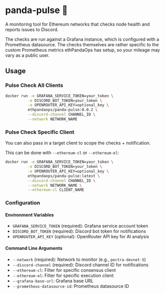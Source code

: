 # panda-pulse 🐼

A monitoring tool for Ethereum networks that checks node health and reports issues to Discord.

The checks are run against a Grafana instance, which is configured with a Prometheus datasource. The checks themselves are rather specific to the custom Prometheus metrics ethPandaOps has setup, so your mileage may vary as a public user.

## Usage

### Pulse Check All Clients

```bash
docker run -e GRAFANA_SERVICE_TOKEN=your_token \
          -e DISCORD_BOT_TOKEN=your_token \
          -e OPENROUTER_API_KEY=optional_key \
          ethpandaops/panda-pulse:0.0.2 \
          --discord-channel CHANNEL_ID \
          --network NETWORK_NAME
```

### Pulse Check Specific Client

You can also pass in a target client to scope the checks + notification. 

This can be done with `--ethereum-cl` or `--ethereum-el`:

```bash
docker run -e GRAFANA_SERVICE_TOKEN=your_token \
          -e DISCORD_BOT_TOKEN=your_token \
          -e OPENROUTER_API_KEY=optional_key \
          ethpandaops/panda-pulse:latest \
          --discord-channel CHANNEL_ID \
          --network NETWORK_NAME \
          --ethereum-cl CLIENT_NAME
```

### Configuration

#### Environment Variables

- `GRAFANA_SERVICE_TOKEN` (required): Grafana service account token
- `DISCORD_BOT_TOKEN` (required): Discord bot token for notifications
- `OPENROUTER_API_KEY` (optional): OpenRouter API key for AI analysis

#### Command Line Arguments

- `--network` (required): Network to monitor (e.g., `pectra-devnet-5`)
- `--discord-channel` (required): Discord channel ID for notifications
- `--ethereum-cl`: Filter for specific consensus client
- `--ethereum-el`: Filter for specific execution client
- `--grafana-base-url`: Grafana base URL
- `--prometheus-datasource-id`: Prometheus datasource ID
